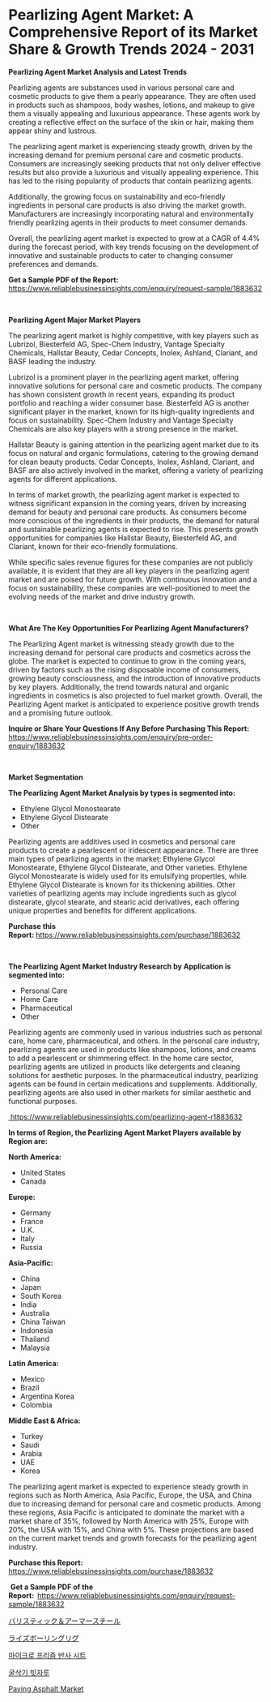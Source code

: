 <p><h1>Pearlizing Agent Market: A Comprehensive Report of its Market Share & Growth Trends 2024 - 2031</h1></p><p><strong>Pearlizing Agent Market Analysis and Latest Trends</strong></p>
<p><p>Pearlizing agents are substances used in various personal care and cosmetic products to give them a pearly appearance. They are often used in products such as shampoos, body washes, lotions, and makeup to give them a visually appealing and luxurious appearance. These agents work by creating a reflective effect on the surface of the skin or hair, making them appear shiny and lustrous.</p><p>The pearlizing agent market is experiencing steady growth, driven by the increasing demand for premium personal care and cosmetic products. Consumers are increasingly seeking products that not only deliver effective results but also provide a luxurious and visually appealing experience. This has led to the rising popularity of products that contain pearlizing agents.</p><p>Additionally, the growing focus on sustainability and eco-friendly ingredients in personal care products is also driving the market growth. Manufacturers are increasingly incorporating natural and environmentally friendly pearlizing agents in their products to meet consumer demands.</p><p>Overall, the pearlizing agent market is expected to grow at a CAGR of 4.4% during the forecast period, with key trends focusing on the development of innovative and sustainable products to cater to changing consumer preferences and demands.</p></p>
<p><strong>Get a Sample PDF of the Report:&nbsp;</strong> <a href="https://www.reliablebusinessinsights.com/enquiry/request-sample/1883632">https://www.reliablebusinessinsights.com/enquiry/request-sample/1883632</a></p>
<p>&nbsp;</p>
<p><strong>Pearlizing Agent Major Market Players</strong></p>
<p><p>The pearlizing agent market is highly competitive, with key players such as Lubrizol, Biesterfeld AG, Spec-Chem Industry, Vantage Specialty Chemicals, Hallstar Beauty, Cedar Concepts, Inolex, Ashland, Clariant, and BASF leading the industry. </p><p>Lubrizol is a prominent player in the pearlizing agent market, offering innovative solutions for personal care and cosmetic products. The company has shown consistent growth in recent years, expanding its product portfolio and reaching a wider consumer base. Biesterfeld AG is another significant player in the market, known for its high-quality ingredients and focus on sustainability. Spec-Chem Industry and Vantage Specialty Chemicals are also key players with a strong presence in the market.</p><p>Hallstar Beauty is gaining attention in the pearlizing agent market due to its focus on natural and organic formulations, catering to the growing demand for clean beauty products. Cedar Concepts, Inolex, Ashland, Clariant, and BASF are also actively involved in the market, offering a variety of pearlizing agents for different applications.</p><p>In terms of market growth, the pearlizing agent market is expected to witness significant expansion in the coming years, driven by increasing demand for beauty and personal care products. As consumers become more conscious of the ingredients in their products, the demand for natural and sustainable pearlizing agents is expected to rise. This presents growth opportunities for companies like Hallstar Beauty, Biesterfeld AG, and Clariant, known for their eco-friendly formulations.</p><p>While specific sales revenue figures for these companies are not publicly available, it is evident that they are all key players in the pearlizing agent market and are poised for future growth. With continuous innovation and a focus on sustainability, these companies are well-positioned to meet the evolving needs of the market and drive industry growth.</p></p>
<p>&nbsp;</p>
<p><strong>What Are The Key Opportunities For Pearlizing Agent Manufacturers?</strong></p>
<p><p>The Pearlizing Agent market is witnessing steady growth due to the increasing demand for personal care products and cosmetics across the globe. The market is expected to continue to grow in the coming years, driven by factors such as the rising disposable income of consumers, growing beauty consciousness, and the introduction of innovative products by key players. Additionally, the trend towards natural and organic ingredients in cosmetics is also projected to fuel market growth. Overall, the Pearlizing Agent market is anticipated to experience positive growth trends and a promising future outlook.</p></p>
<p><strong>Inquire or Share Your Questions If Any Before Purchasing This Report:</strong> <a href="https://www.reliablebusinessinsights.com/enquiry/pre-order-enquiry/1883632">https://www.reliablebusinessinsights.com/enquiry/pre-order-enquiry/1883632</a></p>
<p>&nbsp;</p>
<p><strong>Market Segmentation</strong></p>
<p><strong>The Pearlizing Agent Market Analysis by types is segmented into:</strong></p>
<p><ul><li>Ethylene Glycol Monostearate</li><li>Ethylene Glycol Distearate</li><li>Other</li></ul></p>
<p><p>Pearlizing agents are additives used in cosmetics and personal care products to create a pearlescent or iridescent appearance. There are three main types of pearlizing agents in the market: Ethylene Glycol Monostearate, Ethylene Glycol Distearate, and Other varieties. Ethylene Glycol Monostearate is widely used for its emulsifying properties, while Ethylene Glycol Distearate is known for its thickening abilities. Other varieties of pearlizing agents may include ingredients such as glycol distearate, glycol stearate, and stearic acid derivatives, each offering unique properties and benefits for different applications.</p></p>
<p><strong>Purchase this Report:&nbsp;</strong><a href="https://www.reliablebusinessinsights.com/purchase/1883632">https://www.reliablebusinessinsights.com/purchase/1883632</a></p>
<p>&nbsp;</p>
<p><strong>The Pearlizing Agent Market Industry Research by Application is segmented into:</strong></p>
<p><ul><li>Personal Care</li><li>Home Care</li><li>Pharmaceutical</li><li>Other</li></ul></p>
<p><p>Pearlizing agents are commonly used in various industries such as personal care, home care, pharmaceutical, and others. In the personal care industry, pearlizing agents are used in products like shampoos, lotions, and creams to add a pearlescent or shimmering effect. In the home care sector, pearlizing agents are utilized in products like detergents and cleaning solutions for aesthetic purposes. In the pharmaceutical industry, pearlizing agents can be found in certain medications and supplements. Additionally, pearlizing agents are also used in other markets for similar aesthetic and functional purposes.</p></p>
<p><a href="https://www.reliablebusinessinsights.com/pearlizing-agent-r1883632">&nbsp;https://www.reliablebusinessinsights.com/pearlizing-agent-r1883632</a></p>
<p><strong>In terms of Region, the Pearlizing Agent Market Players available by Region are:</strong></p>
<p>
    <p> <strong> North America: </strong>
        <ul>
            <li>United States</li>
            <li>Canada</li>
        </ul>
        </p> 
    <p> <strong> Europe: </strong>
        <ul>
            <li>Germany</li>
            <li>France</li>
            <li>U.K.</li>
            <li>Italy</li>
            <li>Russia</li>
        </ul>
        </p> 
    <p> <strong> Asia-Pacific: </strong>
        <ul>
            <li>China</li>
            <li>Japan</li>
            <li>South Korea</li>
            <li>India</li>
            <li>Australia</li>
            <li>China Taiwan</li>
            <li>Indonesia</li>
            <li>Thailand</li>
            <li>Malaysia</li>
        </ul>
        </p> 
    <p> <strong> Latin America: </strong>
        <ul>
            <li>Mexico</li>
            <li>Brazil</li>
            <li>Argentina Korea</li>
            <li>Colombia</li>
        </ul>
        </p> 
    <p> <strong> Middle East & Africa: </strong>
        <ul>
            <li>Turkey</li>
            <li>Saudi</li>
            <li>Arabia</li>
            <li>UAE</li>
            <li>Korea</li>
        </ul>
    </p>
    </p>
<p><p>The pearlizing agent market is expected to experience steady growth in regions such as North America, Asia Pacific, Europe, the USA, and China due to increasing demand for personal care and cosmetic products. Among these regions, Asia Pacific is anticipated to dominate the market with a market share of 35%, followed by North America with 25%, Europe with 20%, the USA with 15%, and China with 5%. These projections are based on the current market trends and growth forecasts for the pearlizing agent industry.</p></p>
<p><strong>Purchase this Report: </strong><a href="https://www.reliablebusinessinsights.com/purchase/1883632">https://www.reliablebusinessinsights.com/purchase/1883632</a></p>
<p>&nbsp;<strong>Get a Sample PDF of the Report:&nbsp;&nbsp;</strong><a href="https://www.reliablebusinessinsights.com/enquiry/request-sample/1883632">https://www.reliablebusinessinsights.com/enquiry/request-sample/1883632</a></p>
<p><strong></strong></p>
<p><p><a href="https://medium.com/@staberhelen84/%E3%83%9C%E3%83%BC%E3%83%AB%E3%83%AA%E3%82%B9%E3%83%86%E3%82%A3%E3%83%83%E3%82%AF-%E3%82%A2%E3%83%BC%E3%83%9E%E3%83%BC%E9%8B%BC%E5%B8%82%E5%A0%B4%E3%81%AE%E3%82%B5%E3%82%A4%E3%82%BA-%E3%82%B7%E3%82%A7%E3%82%A2-%E3%83%88%E3%83%AC%E3%83%B3%E3%83%89%E5%88%86%E6%9E%90%E3%83%AC%E3%83%9D%E3%83%BC%E3%83%88-%E3%82%A8%E3%83%B3%E3%83%89%E3%83%A6%E3%83%BC%E3%82%B9-%E3%83%90%E3%83%88%E3%83%AB%E3%82%BF%E3%83%B3%E3%82%AF-%E9%98%B2%E5%BC%BE%E8%BB%8A%E4%B8%A1-%E6%BD%9C%E6%B0%B4%E8%89%A6-%E3%81%9D%E3%81%AE%E4%BB%96-%E5%8E%9F%E6%96%99%E5%88%A5-%E3%81%8A%E3%82%88%E3%81%B32031%E5%B9%B4%E3%81%BE%E3%81%A7%E3%81%AE%E4%BA%88%E6%B8%AC%E3%81%AB%E3%81%A4%E3%81%84%E3%81%A6-b166e22c132c">バリスティック＆アーマースチール</a></p><p><a href="https://medium.com/@staberhelen84/%E6%AC%A1%E3%81%AE%E6%96%87%E7%AB%A0%E3%82%92%E6%97%A5%E6%9C%AC%E8%AA%9E%E3%81%AB%E7%BF%BB%E8%A8%B3%E3%81%97%E3%81%BE%E3%81%99-2031%E5%B9%B4%E3%81%BE%E3%81%A7%E3%81%AE%E4%BA%88%E6%B8%AC%E3%81%AB%E3%82%88%E3%82%8B-%E6%8E%98%E5%89%8A%E3%83%AA%E3%82%B0%E5%B8%82%E5%A0%B4%E3%81%AE%E5%B8%82%E5%A0%B4%E8%A6%8F%E6%A8%A1-%E5%B8%82%E5%A0%B4%E3%82%BB%E3%82%B0%E3%83%A1%E3%83%B3%E3%83%86%E3%83%BC%E3%82%B7%E3%83%A7%E3%83%B3-%E5%B8%82%E5%A0%B4%E3%83%88%E3%83%AC%E3%83%B3%E3%83%89%E3%81%8A%E3%82%88%E3%81%B3%E6%88%90%E9%95%B7%E5%88%86%E6%9E%90%E3%81%AE%E4%B8%8A%E6%98%87-bc6031f84829">ライズボーリングリグ</a></p><p><a href="https://medium.com/@leatharoan20231/2024%EB%85%84%EB%B6%80%ED%84%B0-2031%EB%85%84%EA%B9%8C%EC%A7%80%EC%9D%98-%EB%A7%88%EC%9D%B4%ED%81%AC%EB%A1%9C-%ED%94%84%EB%A6%AC%EC%A6%88%EB%A7%A4%ED%8B%B1-%EB%B0%98%EC%82%AC-%EC%8B%9C%ED%8A%B8-%EC%8B%9C%EC%9E%A5%EC%9D%98-%EC%8B%A0%ED%9D%A5-%ED%8A%B8%EB%A0%8C%EB%93%9C%EC%99%80-%EB%AF%B8%EB%9E%98-%EC%A0%84%EB%A7%9D-b14b0b2fb852">마이크로 프리즘 반사 시트</a></p><p><a href="https://medium.com/@leatharoan20231/%EA%B5%B4%EC%82%AD%EA%B8%B0-%EB%B9%97%EC%9E%90%EB%A3%A8-%EC%8B%9C%EC%9E%A5-%EA%B7%9C%EB%AA%A8-%EC%A0%90%EC%9C%A0%EC%9C%A8-%EB%B0%8F-%ED%8A%B8%EB%A0%8C%EB%93%9C-%EB%B6%84%EC%84%9D-%EB%B3%B4%EA%B3%A0%EC%84%9C-%EC%B5%9C%EC%A2%85-%EC%82%AC%EC%9A%A9%EC%B2%98-%EA%B3%A0%EC%86%8D%EB%8F%84%EB%A1%9C-%EC%B2%A0%EB%8F%84-%EA%B3%B5%EC%9E%A5-%EA%B1%B4%EC%84%A4%ED%98%84%EC%9E%A5-%EA%B8%B0%ED%83%80-%EC%9B%90%EB%A3%8C%EB%B3%84-%EB%B0%8F-2031%EB%85%84%EA%B9%8C%EC%A7%80-%EC%98%88%EC%B8%A1-605b8edf215c">굴삭기 빗자루</a></p><p><a href="https://github.com/amirvaghari/Market-Research-Report-List-1/blob/main/paving-asphalt-market.md">Paving Asphalt Market</a></p></p>
